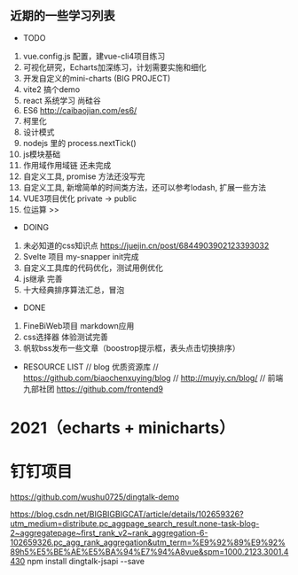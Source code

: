 ## 近期的一些学习列表

* TODO
1. vue.config.js 配置，建vue-cli4项目练习
2. 可视化研究，Echarts加深练习，计划需要实施和细化
3. 开发自定义的mini-charts (BIG PROJECT)
4. vite2 搞个demo
5. react 系统学习 尚硅谷
6. ES6 http://caibaojian.com/es6/
7. 柯里化 
8. 设计模式 
9.  nodejs 里的 process.nextTick()
10. js模块基础 
11. 作用域作用域链 还未完成 
12. 自定义工具, promise 方法还没写完
13. 自定义工具, 新增简单的时间类方法，还可以参考lodash, 扩展一些方法
14. VUE3项目优化 private -> public
15. 位运算 >>


* DOING
1. 未必知道的css知识点 https://juejin.cn/post/6844903902123393032
2. Svelte 项目 my-snapper init完成
3. 自定义工具库的代码优化，测试用例优化
4. js继承 完善
5. 十大经典排序算法汇总，冒泡

* DONE
1. FineBiWeb项目 markdown应用
2. css选择器 体验测试完善
3. 帆软bss发布一些文章（boostrop提示框，表头点击切换排序）

* RESOURCE LIST
// blog 优质资源库
// https://github.com/biaochenxuying/blog
// http://muyiy.cn/blog/
// 前端九部社团 https://github.com/frontend9


# 2021（echarts + minicharts）
# 钉钉项目
https://github.com/wushu0725/dingtalk-demo

https://blog.csdn.net/BIGBIGBIGCAT/article/details/102659326?utm_medium=distribute.pc_aggpage_search_result.none-task-blog-2~aggregatepage~first_rank_v2~rank_aggregation-6-102659326.pc_agg_rank_aggregation&utm_term=%E9%92%89%E9%92%89h5%E5%BE%AE%E5%BA%94%E7%94%A8vue&spm=1000.2123.3001.4430
npm install dingtalk-jsapi --save

